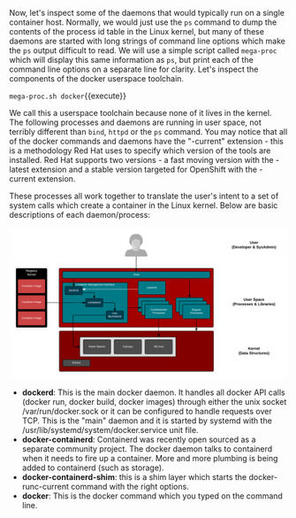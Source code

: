 Now, let's inspect some of the daemons that would typically run on a single container host. Normally, we would just use the ``ps`` command to dump the contents of the process id table in the Linux kernel, but many of these daemons are started with long strings of command line options which make the ``ps`` output difficult to read. We will use a simple script called ``mega-proc`` which will display this same information as ``ps``, but print each of the command line options on a separate line for clarity. Let's inspect the components of the docker userspace toolchain.

``mega-proc.sh docker``{{execute}}

We call this a userspace toolchain because none of it lives in the kernel. The following processes and daemons are running in user space, not terribly different than ``bind``, ``httpd`` or the ``ps`` command. You may notice that all of the docker commands and daemons have the "-current" extension - this is a methodology Red Hat uses to specify which version of the tools are installed. Red Hat supports two versions - a fast moving version with the -latest extension and a stable version targeted for OpenShift with the -current extension.

These processes all work together to translate the user's intent to a set of system calls which create a container in the Linux kernel. Below are basic descriptions of each daemon/process:

![Kernel & Containers](../../assets/subsystems/container-internals-lab-1/03-single-host-toolchain.png)

- **dockerd**: This is the main docker daemon. It handles all docker API calls (docker run, docker build, docker images) through either the unix socket /var/run/docker.sock or it can be configured to handle requests over TCP. This is the "main" daemon and it is started by systemd with the /usr/lib/systemd/system/docker.service unit file.
- **docker-containerd**: Containerd was recently open sourced as a separate community project. The docker daemon talks to containerd when it needs to fire up a container. More and more plumbing is being added to containerd (such as storage).
- **docker-containerd-shim**: this is a shim layer which starts the docker-runc-current command with the right options.
- **docker**: This is the docker command which you typed on the command line.
